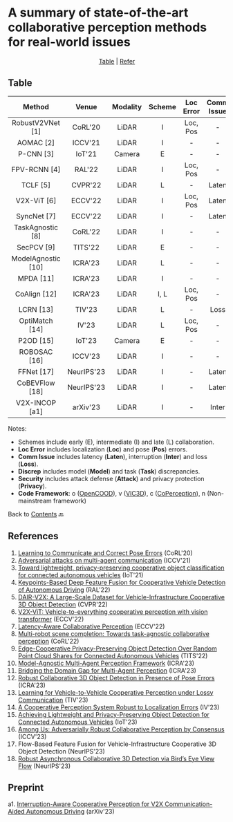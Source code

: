 # A summary of state-of-the-art collaborative perception methods for real-world issues

<div align="center">
<p align="center">
<a href="#table">Table</a> |
<a href="#references">Refer</a> 
</p>
</div>

## Table
|   Method               |   Venue         | Modality         |       Scheme         |     Loc Error         |   Comm Issue         |     Discrep         |      Security         |    Code                                                                         |
|:----------------------:|:---------------:|:----------------:|:--------------------:|:---------------------:|:--------------------:|:-------------------:|:---------------------:|:-------------------------------------------------------------------------------:|
| RobustV2VNet [1]       | CoRL'20         | LiDAR            | I                    | Loc, Pos              | -                    | -                   | -                     | -                                                                               |
| AOMAC [2]              | ICCV'21         | LiDAR            | I                    | -                     | -                    | -                   | Attack                | -                                                                               |
| P-CNN [3]              | IoT'21          | Camera           | E                    | -                     | -                    | -                   | Privacy               | -                                                                               |
| FPV-RCNN [4]           | RAL'22          | LiDAR            | I                    | Loc, Pos              | -                    | -                   | -                     | [Linkn](https://github.com/YuanYunshuang/FPV_RCNN)                              |
| TCLF [5]               | CVPR'22         | LiDAR            | L                    | -                     | Laten                | -                   | -                     | [Linkv](https://github.com/AIR-THU/DAIR-V2X)                                     |
| V2X-ViT [6]            | ECCV'22         | LiDAR            | I                    | Loc, Pos              | Laten                | -                   | -                     | [Linko](https://github.com/DerrickXuNu/v2x-vit)                                  |
| SyncNet [7]            | ECCV'22         | LiDAR            | I                    | -                     | Laten                | -                   | -                     | [Linkc](https://github.com/MediaBrain-SJTU/SyncNet)                              |
| TaskAgnostic [8]       | CoRL'22         | LiDAR            | I                    | -                     | -                    | Task                | -                     | [Linkc](https://github.com/coperception/star)                                    |
| SecPCV [9]             | TITS'22         | LiDAR            | E                    | -                     | -                    | -                   | Privacy               | -                                                                               |
| ModelAgnostic [10]     | ICRA'23         | LiDAR            | L                    | -                     | -                    | Model               | -                     | [Linko](https://github.com/DerrickXuNu/model_anostic)                            |
| MPDA [11]              | ICRA'23         | LiDAR            | I                    | -                     | -                    | Model               | -                     | [Linko](https://github.com/DerrickXuNu/MPDA)                                     |
| CoAlign [12]           | ICRA'23         | LiDAR            | I, L                 | Loc, Pos              | -                    | -                   | -                     | [Linko](https://github.com/yifanlu0227/CoAlign)                                  |
| LCRN [13]              | TIV'23          | LiDAR            | L                    | -                     | Loss                 | -                   | -                     | -                                                                               |
| OptiMatch [14]         | IV'23           | LiDAR            | L                    | Loc, Pos              | -                    | -                   | -                     | -                                                                               |
| P2OD [15]              | IoT'23          | Camera           | E                    | -                     | -                    | -                   | Privacy               | -                                                                               |
| ROBOSAC [16]           | ICCV'23         | LiDAR            | I                    | -                     | -                    | -                   | Attack               | [Linkc](https://github.com/coperception/ROBOSAC)                                  |
| FFNet [17]             | NeurIPS'23         | LiDAR            | I                    | -                     | Laten                | -                   | -                   | [Linkv](https://github.com/haibao-yu/FFNet-VIC3D)                                  |
| CoBEVFlow [18]             | NeurIPS'23         | LiDAR            | I                    | -                     | Laten                | -                   | -                   | [Linko](https://github.com/MediaBrain-SJTU/CoBEVFlow)                                  |
| V2X-INCOP [a1]         | arXiv'23        | LiDAR            | I                    | -                     | Inter                | -                   | -                     | -               |

Notes:
- Schemes include early (E), intermediate (I) and late (L) collaboration.
- **Loc Error** includes localization (**Loc**) and pose (**Pos**) errors.
- **Comm Issue** includes latency (**Laten**), interruption (**Inter**) and loss (**Loss**).
- **Discrep** includes model (**Model**) and task (**Task**) discrepancies.
- **Security** includes attack defense (**Attack**) and privacy protection (**Privacy**).
- **Code Framework**: o ([OpenCOOD](https://github.com/DerrickXuNu/OpenCOOD)), v ([VIC3D](https://github.com/AIR-THU/DAIR-V2X)), c ([CoPerception](https://github.com/coperception/coperception)), n (Non-mainstream framework)

Back to [Contents](README.md) 🔙 

## References
1. [Learning to Communicate and Correct Pose Errors](https://arxiv.org/abs/2011.05289) (CoRL'20)
2. [Adversarial attacks on multi-agent communication](https://arxiv.org/abs/2101.06560) (ICCV'21)
3. [Toward lightweight, privacy-preserving cooperative object classification for connected autonomous vehicles](https://ieeexplore.ieee.org/document/9468670) (IoT'21)
4. [Keypoints-Based Deep Feature Fusion for Cooperative Vehicle Detection of Autonomous Driving](https://arxiv.org/abs/2109.11615) (RAL'22)
5. [DAIR-V2X: A Large-Scale Dataset for Vehicle-Infrastructure Cooperative 3D Object Detection](https://arxiv.org/abs/2204.05575) (CVPR'22)
6. [V2X-ViT: Vehicle-to-everything cooperative perception with vision transformer](https://arxiv.org/abs/2203.10638) (ECCV'22)
7. [Latency-Aware Collaborative Perception](https://arxiv.org/abs/2207.08560) (ECCV'22)
8. [Multi-robot scene completion: Towards task-agnostic collaborative perception](https://openreview.net/forum?id=hW0tcXOJas2) (CoRL'22)
9. [Edge-Cooperative Privacy-Preserving Object Detection Over Random Point Cloud Shares for Connected Autonomous Vehicles](https://ieeexplore.ieee.org/document/9928424) (TITS'22)
10. [Model-Agnostic Multi-Agent Perception Framework](https://arxiv.org/abs/2203.13168) (ICRA'23)
11. [Bridging the Domain Gap for Multi-Agent Perception](https://arxiv.org/abs/2210.08451) (ICRA'23)
12. [Robust Collaborative 3D Object Detection in Presence of Pose Errors](https://arxiv.org/abs/2211.07214) (ICRA'23)
13. [Learning for Vehicle-to-Vehicle Cooperative Perception under Lossy Communication](https://arxiv.org/abs/2212.08273) (TIV'23)
14. [A Cooperative Perception System Robust to Localization Errors](https://arxiv.org/abs/2210.06289) (IV'23)
15. [Achieving Lightweight and Privacy-Preserving Object Detection for Connected Autonomous Vehicles](https://ieeexplore.ieee.org/document/9913215) (IoT'23)
16. [Among Us: Adversarially Robust Collaborative Perception by Consensus](https://arxiv.org/abs/2303.09495) (ICCV'23)
17. Flow-Based Feature Fusion for Vehicle-Infrastructure Cooperative 3D Object Detection (NeurIPS'23)
18. [Robust Asynchronous Collaborative 3D Detection via Bird’s Eye View Flow](https://arxiv.org/abs/2309.16940) (NeurIPS'23)

## Preprint
a1. [Interruption-Aware Cooperative Perception for V2X Communication-Aided Autonomous Driving](https://arxiv.org/abs/2304.11821) (arXiv'23)

